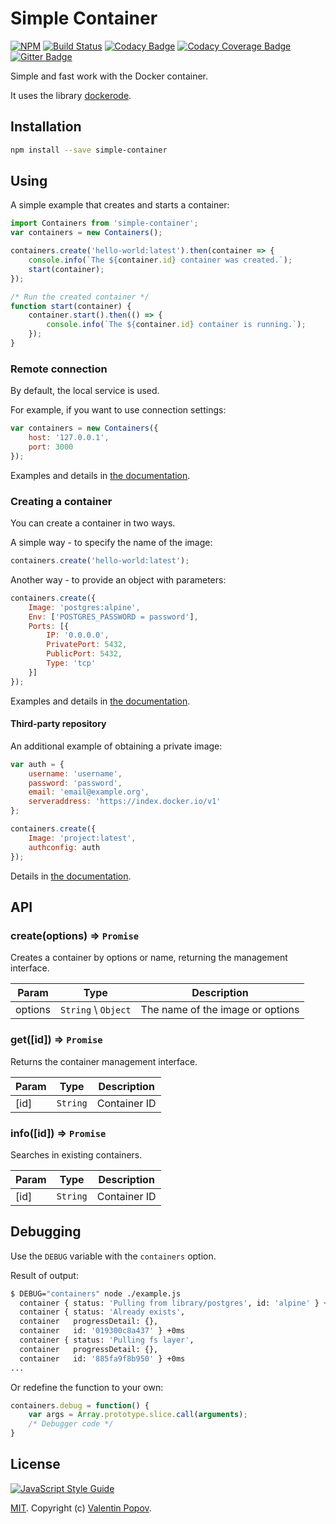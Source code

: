 # Simple Container
[![NPM](https://img.shields.io/npm/v/simple-container.svg)](https://www.npmjs.com/package/simple-container)
[![Build Status](https://travis-ci.org/valentineus/simple-container.svg?branch=master)](https://travis-ci.org/valentineus/simple-container)
[![Codacy Badge](https://api.codacy.com/project/badge/Grade/286921416577421c98e5f77ce400926c)](https://www.codacy.com/app/valentineus/simple-container)
[![Codacy Coverage Badge](https://api.codacy.com/project/badge/Coverage/286921416577421c98e5f77ce400926c)](https://www.codacy.com/app/valentineus/simple-container/files)
[![Gitter Badge](https://badges.gitter.im/Join%20Chat.svg)](https://gitter.im/valentineus/simple-container)

Simple and fast work with the Docker container.

It uses the library
[dockerode](https://github.com/apocas/dockerode).

## Installation
```bash
npm install --save simple-container
```

## Using
A simple example that creates and starts a container:
```JavaScript
import Containers from 'simple-container';
var containers = new Containers();

containers.create('hello-world:latest').then(container => {
    console.info(`The ${container.id} container was created.`);
    start(container);
});

/* Run the created container */
function start(container) {
    container.start().then(() => {
        console.info(`The ${container.id} container is running.`);
    });
}
```

### Remote connection
By default, the local service is used.

For example, if you want to use connection settings:
```JavaScript
var containers = new Containers({
    host: '127.0.0.1',
    port: 3000
});
```

Examples and details in
[the documentation](https://github.com/apocas/dockerode#getting-started).

### Creating a container
You can create a container in two ways.

A simple way - to specify the name of the image:
```JavaScript
containers.create('hello-world:latest');
```

Another way - to provide an object with parameters:
```JavaScript
containers.create({
    Image: 'postgres:alpine',
    Env: ['POSTGRES_PASSWORD = password'],
    Ports: [{
        IP: '0.0.0.0',
        PrivatePort: 5432,
        PublicPort: 5432,
        Type: 'tcp'
    }]
});
```

Examples and details in
[the documentation](https://github.com/apocas/dockerode#manipulating-a-container).

#### Third-party repository

An additional example of obtaining a private image:
```JavaScript
var auth = {
    username: 'username',
    password: 'password',
    email: 'email@example.org',
    serveraddress: 'https://index.docker.io/v1'
};

containers.create({
    Image: 'project:latest',
    authconfig: auth
});
```

Details in
[the documentation](https://github.com/apocas/dockerode#pull-from-private-repos).

## API
### create(options) ⇒ <code>Promise</code>
Creates a container by options or name, returning the management interface.

| Param | Type | Description |
| --- | --- | --- |
| options | <code>String</code> \ <code>Object</code> | The name of the image or options |

### get([id]) ⇒ <code>Promise</code>
Returns the container management interface.

| Param | Type | Description |
| --- | --- | --- |
| [id] | <code>String</code> | Container ID |

### info([id]) ⇒ <code>Promise</code>
Searches in existing containers.

| Param | Type | Description |
| --- | --- | --- |
| [id] | <code>String</code> | Container ID |

## Debugging
Use the `DEBUG` variable with the `containers` option.

Result of output:
```bash
$ DEBUG="containers" node ./example.js
  container { status: 'Pulling from library/postgres', id: 'alpine' } +0ms
  container { status: 'Already exists',
  container   progressDetail: {},
  container   id: '019300c8a437' } +0ms
  container { status: 'Pulling fs layer',
  container   progressDetail: {},
  container   id: '885fa9f8b950' } +0ms
...
```

Or redefine the function to your own:
```JavaScript
containers.debug = function() {
    var args = Array.prototype.slice.call(arguments);
    /* Debugger code */
}
```

## License
[![JavaScript Style Guide](https://cdn.rawgit.com/feross/standard/master/badge.svg)](https://github.com/eslint/eslint)

[MIT](LICENSE.md).
Copyright (c)
[Valentin Popov](mailto:info@valentineus.link).